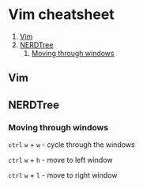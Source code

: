 # Vim cheatsheet

1. [Vim](#vim)
2. [NERDTree](#nerdtree)
    1. [Moving through windows](#moving-through-windows)

## Vim

## NERDTree

### Moving through windows

  `ctrl` `w` + `w` - cycle through the windows
  
  `ctrl` `w` + `h` - move to left window

  `ctrl` `w` + `l` - move to right window



